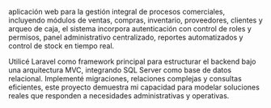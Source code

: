 aplicación web para la gestión integral de procesos comerciales, incluyendo módulos de ventas, compras, inventario, proveedores, clientes y arqueo de caja, el sistema incorpora autenticación con control de roles y permisos, panel administrativo centralizado, reportes automatizados y control de stock en tiempo real.

Utilicé Laravel como framework principal para estructurar el backend bajo una arquitectura MVC, integrando SQL Server como base de datos relacional. Implementé migraciones, relaciones complejas y consultas eficientes, este proyecto demuestra mi capacidad para modelar soluciones reales que responden a necesidades administrativas y operativas.
